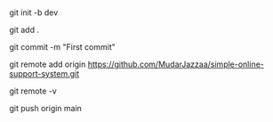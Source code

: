 #

git init -b dev

git add .

git commit -m "First commit"

git remote add origin https://github.com/MudarJazzaa/simple-online-support-system.git

git remote -v

git push origin main
